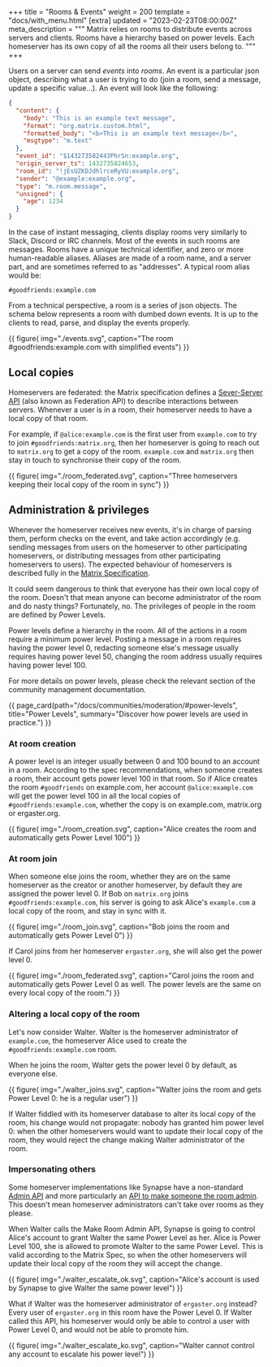 +++
title = "Rooms & Events"
weight = 200
template = "docs/with_menu.html"
[extra]
updated = "2023-02-23T08:00:00Z"
meta_description = """
Matrix relies on rooms to distribute events across servers and clients. Rooms
have a hierarchy based on power levels. Each homeserver has its own copy of all
the rooms all their users belong to.
"""
+++

Users on a server can send *events* into *rooms*. An event is a particular json
object, describing what a user is trying to do (join a room, send a message,
update a specific value…). An event will look like the following:

```json
{
  "content": {
    "body": "This is an example text message",
    "format": "org.matrix.custom.html",
    "formatted_body": "<b>This is an example text message</b>",
    "msgtype": "m.text"
  },
  "event_id": "$143273582443PhrSn:example.org",
  "origin_server_ts": 1432735824653,
  "room_id": "!jEsUZKDJdhlrceRyVU:example.org",
  "sender": "@example:example.org",
  "type": "m.room.message",
  "unsigned": {
    "age": 1234
  }
}
```

In the case of instant messaging, clients display rooms very similarly to Slack,
Discord or IRC channels. Most of the events in such rooms are messages. Rooms
have a unique technical identifier, and zero or more human-readable aliases.
Aliases are made of a room name, and a server part, and are sometimes referred
to as "addresses". A typical room alias would be:

```
#goodfriends:example.com
```

From a technical perspective, a room is a series of json objects. The schema
below represents a room with dumbed down events. It is up to the clients to
read, parse, and display the events properly.

{{ figure(
    img="./events.svg",
    caption="The room #goodfriends:example.com with simplified events")
}}

## Local copies

Homeservers are federated: the Matrix specification defines a [Sever-Server API](https://spec.matrix.org/latest/server-server-api/)
(also known as Federation API) to describe interactions between servers.
Whenever a user is in a room, their homeserver needs to have a local copy of
that room.

For example, if `@alice:example.com` is the first user from `example.com` to try
to join `#goodfriends:matrix.org`, then her homeserver is going to reach out to
`matrix.org` to get a copy of the room. `example.com` and `matrix.org` then stay
in touch to synchronise their copy of the room.

{{ figure(
    img="./room_federated.svg",
    caption="Three homeservers keeping their local copy of the room in sync")
}}

## Administration & privileges

Whenever the homeserver receives new events, it's in charge of parsing them,
perform checks on the event, and take action accordingly (e.g. sending messages
from users on the homeserver to other participating homeservers, or distributing
messages from other participating homeservers to users). The expected behaviour
of homeservers is described fully in the [Matrix Specification](https://spec.matrix.org).

It could seem dangerous to think that everyone has their own local copy of the
room. Doesn't that mean anyone can become administrator of the room and do nasty
things? Fortunately, no. The privileges of people in the room are defined by
Power Levels.

Power levels define a hierarchy in the room. All of the actions in a room
require a minimum power level. Posting a message in a room requires having the
power level 0, redacting someone else's message usually requires having power
level 50, changing the room address usually requires having power level 100.

For more details on power levels, please check the relevant section of the
community management documentation.

{{ page_card(path="/docs/communities/moderation/#power-levels",
    title="Power Levels",
    summary="Discover how power levels are used in practice.")
}}

### At room creation

A power level is an integer usually between 0 and 100 bound to an account in a
room. According to the spec recommendations, when someone creates a room, their
account gets power level 100 in that room. So if Alice creates the room
`#goodfriends` on example.com, her account `@alice:example.com` will get the
power level 100 in all the local copies of `#goodfriends:example.com`, whether
the copy is on example.com, matrix.org or ergaster.org.

{{ figure(
    img="./room_creation.svg",
    caption="Alice creates the room and automatically gets Power Level 100")
}}

### At room join

When someone else joins the room, whether they are on the same homeserver as the
creator or another homeserver, by default they are assigned the power level 0.
If Bob on `matrix.org` joins `#goodfriends:example.com`, his server is going to
ask Alice's `example.com` a local copy of the room, and stay in sync with it.

{{ figure(
    img="./room_join.svg",
    caption="Bob joins the room and automatically gets Power Level 0")
}}

If Carol joins from her homeserver `ergaster.org`, she will also get the power level
0.

{{ figure(
    img="./room_federated.svg",
    caption="Carol joins the room and automatically gets Power Level 0 as well.
    The power levels are the same on every local copy of the room.")
}}

### Altering a local copy of the room

Let's now consider Walter. Walter is the homeserver administrator of
`example.com`, the homeserver Alice used to create the `#goodfriends:example.com`
room.

When he joins the room, Walter gets the power level 0 by default, as everyone
else.

{{ figure(
    img="./walter_joins.svg",
    caption="Walter joins the room and gets Power Level 0: he is a regular user")
}}

If Walter fiddled with its homeserver database to alter its local copy of the
room, his change would not propagate: nobody has granted him power level 0: when
the other homeservers would want to update their local copy of the room, they
would reject the change making Walter administrator of the room.

### Impersonating others

Some homeserver implementations like Synapse have a non-standard [Admin API](https://matrix-org.github.io/synapse/latest/usage/administration/admin_api/index.html)
and more particularly an [API to make someone the room admin](https://matrix-org.github.io/synapse/latest/admin_api/rooms.html#make-room-admin-api).
This doesn't mean homeserver administrators can't take over rooms as they
please.

When Walter calls the Make Room Admin API, Synapse is going to control Alice's
account to grant Walter the same Power Level as her. Alice is Power Level 100,
she is allowed to promote Walter to the same Power Level. This is valid
according to the Matrix Spec, so when the other homeservers will update their
local copy of the room they will accept the change.

{{ figure(
    img="./walter_escalate_ok.svg",
    caption="Alice's account is used by Synapse to give Walter the same power level")
}}

What if Walter was the homeserver administrator of `ergaster.org` instead? Every
user of `ergaster.org` in this room have the Power Level 0. If Walter called this API,
his homeserver would only be able to control a user with Power Level 0,
and would not be able to promote him.

{{ figure(
    img="./walter_escalate_ko.svg",
    caption="Walter cannot control any account to escalate his power level")
}}
